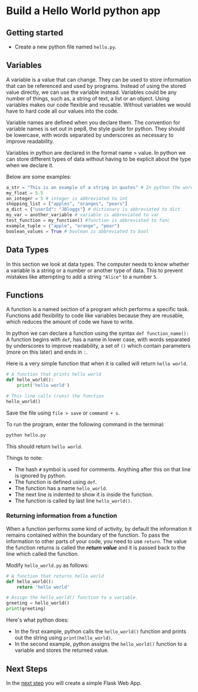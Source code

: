 # Build a Hello World python app

## Getting started
* Create a new python file named `hello.py`.
  
## Variables

A variable is a value that can change. They can be used to store information that can be referenced and used by programs. Instead of using the stored value directly, we can use the variable instead. Variables could be any number of things, such as, a string of text, a list or an object. Using variables makes our code flexible and reusable. Without variables we would have to hard code all our values into the code.

Variable names are defined when you declare them. The convention for variable names is set out in pep8, the style guide for python. They should be lowercase, with words separated by underscores as necessary to improve readability.

Variables in python are declared in the format name = value. In python we can store different types of data without having to be explicit about the type when we declare it.

Below are some examples:
```python
a_str = "This is an example of a string in quotes" # In python the word string is abbreviated to str
my_float = 5.5
an_integer = 5 # integer is abbreviated to int
shopping_list = ["apples", "oranges", "pears"]
a_dict = {"userId": "JBloggs"} # dictionary is abbreviated to dict
my_var = another_variable # variable is abbreviated to var
test_function = my_function() #function is abbreviated to func
example_tuple = ("apple", "orange", "pear")
boolean_values = True # boolean is abbreviated to bool
```

## Data Types

In this section we look at data types. The computer needs to know whether a variable is a string or a number or another type of data. This to prevent mistakes like attempting to add a string `"Alice"` to a number `5`.

## Functions

A function is a named section of a program which performs a specific task. Functions add flexibility to code like variables because they are reusable, which reduces the amount of code we have to write.

In python we can declare a function using the syntax `def function_name():`
A function begins with `def`, has a name in lower case, with words separated by underscores to improve readability, a set of `()` which contain parameters (more on this later) and ends in `:`.

Here is a very simple function that when it is called will return `hello world`.

``` python
# A function that prints hello world
def hello_world():
    print('hello world')

# This line calls (runs) the function
hello_world()
```
Save the file using `file > save` or `command + s`.

To run the program, enter the following command in the terminal:
```sh
python hello.py
```
This should return `hello world`.

Things to note:

- The hash `#` symbol is used for comments. Anything after this on that line is ignored by python.
- The function is defined using `def`.
- The function has a name `hello_world`.
- The next line is indented to show it is inside the function.
- The function is called by last line `hello_world()`.

### Returning information from a function

When a function performs some kind of activity, by default the information it remains contained within the boundary of the function. To pass the information to other parts of your code, you need to use `return`. The value the function returns is called the ***return value*** and it is passed back to the line which called the function.

Modify `hello_world.py` as follows:

```python
# A function that returns hello world
def hello_world():
    return 'hello world'

# Assign the hello_world() function to a variable.
greeting = hello_world()
print(greeting)
```

Here's what python does:
- In the first example, python calls the `hello_world()` function and prints out the string using `print(hello_world)`.
- In the second example, python assigns the `hello_world()` function to a variable and stores the returned value.


## Next Steps
In the [next step](./02-create-flask-app.md) you will create a simple Flask Web App.